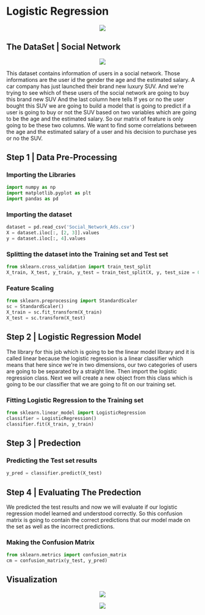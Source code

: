# Logistic Regression


<p align="center">
  <img src="https://github.com/Avik-Jain/100-Days-Of-ML-Code/blob/master/Info-graphs/Day%204.jpg">
</p>

## The DataSet | Social Network 

<p align="center">
  <img src="https://github.com/Avik-Jain/100-Days-Of-ML-Code/blob/master/Other%20Docs/data.PNG">
</p> 

This dataset contains information of users in a social network. Those informations are the user id the gender the age and the estimated salary. A car company has just launched their brand new luxury SUV. And we're trying to see which of these users of the social network are going to buy this brand new SUV And the last column here tells If yes or no the user bought this SUV we are going to build a model that is going to predict if a user is going to buy or not the SUV based on two variables which are going to be the age and the estimated salary. So our matrix of feature is only going to be these two columns.
We want to find some correlations between the age and the estimated salary of a user and his decision to purchase yes or no the SUV.

## Step 1 | Data Pre-Processing

### Importing the Libraries

```python
import numpy as np
import matplotlib.pyplot as plt
import pandas as pd
```
### Importing the dataset

```python
dataset = pd.read_csv('Social_Network_Ads.csv')
X = dataset.iloc[:, [2, 3]].values
y = dataset.iloc[:, 4].values
```

### Splitting the dataset into the Training set and Test set

```python
from sklearn.cross_validation import train_test_split
X_train, X_test, y_train, y_test = train_test_split(X, y, test_size = 0.25, random_state = 0)
```

### Feature Scaling

```python
from sklearn.preprocessing import StandardScaler
sc = StandardScaler()
X_train = sc.fit_transform(X_train)
X_test = sc.transform(X_test)
```
## Step 2 | Logistic Regression Model

The library for this job which is going to be the linear model library and it is called linear because the logistic regression is a linear classifier which means that here since we're in two dimensions, our two categories of users are going to be separated by a straight line. Then import the logistic regression class.
Next we will create a new object from this class which is going to be our classifier that we are going to fit on our training set.

### Fitting Logistic Regression to the Training set

```python
from sklearn.linear_model import LogisticRegression
classifier = LogisticRegression()
classifier.fit(X_train, y_train)
```
## Step 3 | Predection

### Predicting the Test set results

```python
y_pred = classifier.predict(X_test)
```

## Step 4 | Evaluating The Predection

We predicted the test results and now we will evaluate if our logistic regression model learned and understood correctly.
So this confusion matrix is going to contain the correct predictions that our model made on the set as well as the incorrect predictions.

### Making the Confusion Matrix

```python
from sklearn.metrics import confusion_matrix
cm = confusion_matrix(y_test, y_pred)
```

## Visualization

<p align="center">
  <img src="https://github.com/Avik-Jain/100-Days-Of-ML-Code/blob/master/Other%20Docs/training.png">
</p> 

<p align="center">
  <img src="https://github.com/Avik-Jain/100-Days-Of-ML-Code/blob/master/Other%20Docs/testing.png">
</p> 
